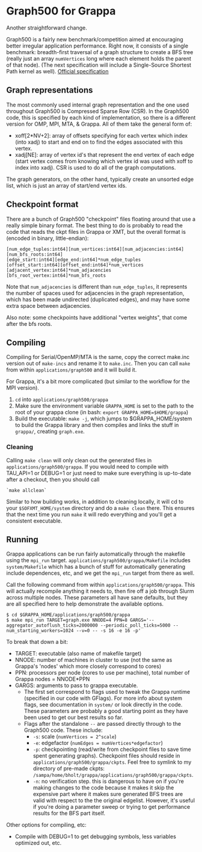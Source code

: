 # Graph500 for Grappa

Another straightforward change.

Graph500 is a fairly new benchmark/competition aimed at encouraging better irregular application performance. Right now, it consists of a single benchmark: breadth-first traversal of a graph structure to create a BFS tree (really just an array `numVertices` long where each element holds the parent of that node). (The next specification will include a Single-Source Shortest Path kernel as well). [Official specification](http://www.graph500.org/specifications)


## Graph representations
The most commonly used internal graph representation and the one used throughout Graph500 is Compressed Sparse Row (CSR). In the Graph500 code, this is specified by each kind of implementation, so there is a different version for OMP, MPI, MTA, & Grappa. All of them take the general form of:

* xoff[2*NV+2]:	array of offsets specifying for each vertex which index (into xadj) to start and end on to find the edges associated with this vertex.
* xadj[NE]: array of vertex id's that represent the end vertex of each edge (start vertex comes from knowing which vertex id was used with xoff to index into xadj). CSR is used to do all of the graph computations.

The graph generators, on the other hand, typically create an unsorted edge list, which is just an array of start/end vertex ids.

## Checkpoint format
There are a bunch of Graph500 "checkpoint" files floating around that use a really simple binary format. The best thing to do is probably to read the code that reads the ckpt files in Grappa or XMT, but the overall format is (encoded in binary, little-endian):
```
[num_edge_tuples:int64][num_vertices:int64][num_adjacencies:int64][num_bfs_roots:int64]
[edge_start:int64][edge_end:int64]*num_edge_tuples
[offset_start:int64][offset_end:int64]*num_vertices
[adjacent_vertex:int64]*num_adjacencies
[bfs_root_vertex:int64]*num_bfs_roots
```

Note that `num_adjacencies` is different than `num_edge_tuples`, it represents the number of spaces used for adjacencies in the graph representation, which has been made undirected (duplicated edges), and may have some extra space between adjacencies.

Also note: some checkpoints have additional "vertex weights", that come after the bfs roots.

## Compiling
Compiling for Serial/OpenMP/MTA is the same, copy the correct make.inc version out of `make-incs` and rename it to `make.inc`. Then you can call `make` from within `applications/graph500` and it will build it.

For Grappa, it's a bit more complicated (but similar to the workflow for the MPI version). 

1. `cd` into `applications/graph500/grappa`
2. Make sure the environment variable `GRAPPA_HOME` is set to the path to the root of your grappa clone (in bash: `export GRAPPA_HOME=$HOME/grappa`)
3. Build the executable: `make -j`, which jumps to $GRAPPA_HOME/system to build the Grappa library and then compiles and links the stuff in `grappa/`, creating `graph.exe`.

### Cleaning
Calling `make clean` will only clean out the generated files in `applications/graph500/grappa`. If you would need to compile with TAU_API=1 or DEBUG=1 or just need to make sure everything is up-to-date after a checkout, then you should call

	`make allclean`

Similar to how building works, in addition to cleaning locally, it will cd to your `$SOFXMT_HOME/system` directory and do a `make clean` there. This ensures that the next time you run `make` it will redo everything and you'll get a consistent executable.

## Running
Grappa applications can be run fairly automatically through the makefile using the `mpi_run` target. `applications/graph500/grappa/Makefile` includes `system/Makefile` which has a bunch of stuff for automatically generating include dependences, etc, and we get the `mpi_run` target from there as well.

Call the following command from within `applications/graph500/grappa`. This will actually recompile anything it needs to, then fire off a job through Slurm across multiple nodes. These parameters all have sane defaults, but they are all specified here to help demonstrate the available options.

	$ cd $GRAPPA_HOME/applications/graph500/grappa
	$ make mpi_run TARGET=graph.exe NNODE=4 PPN=8 GARGS='--aggregator_autoflush_ticks=2000000 --periodic_poll_ticks=5000 --num_starting_workers=1024 --v=0 -- -s 16 -e 16 -p'

To break that down a bit:

* TARGET: executable (also name of makefile target)
* NNODE: number of machines in cluster to use (not the same as Grappa's 'nodes' which more closely correspond to cores)
* PPN: processors per node (cores to use per machine), total number of Grappa nodes = NNODE*PPN
* GARGS: arguments to pass to grappa executable.
	- The first set correspond to flags used to tweak the Grappa runtime (specified in our code with GFlags). For more info about system flags, see documentation in `system/` or look directly in the code. These parameters are probably a good starting point as they have been used to get our best results so far. 
	- Flags after the standalone `--` are passed directly through to the Graph500 code. These include:
		* `-s`: scale (`numVertices = 2^scale`)
		* `-e`: edgefactor (`numEdges = numVertices*edgefactor`)
		* `-p`: checkpointing (read/write from checkpoint files to save time spent generating graphs). Checkpoint files should reside in `applications/graph500/grappa/ckpts`. Feel free to symlink to my directory of pre-made ckpts: `/sampa/home/bholt/grappa/applications/graph500/grappa/ckpts`.
		* `-n`: no verification step. this is dangerous to have on if you're making changes to the code because it makes it skip the expensive part where it makes sure generated BFS trees are valid with respect to the the original edgelist. However, it's useful if you're doing a parameter sweep or trying to get performance results for the BFS part itself.

Other options for compiling, etc:

* Compile with DEBUG=1 to get debugging symbols, less variables optimized out, etc.
